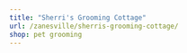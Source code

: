 ```yaml
---
title: "Sherri's Grooming Cottage"
url: /zanesville/sherris-grooming-cottage/
shop: pet grooming
---
```

